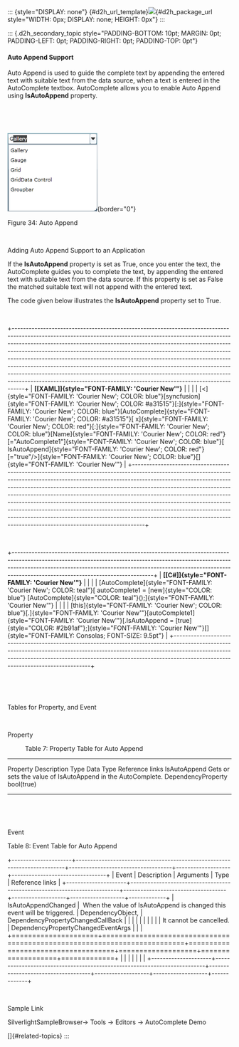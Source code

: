 ::: {style="DISPLAY: none"}
[](ms-xhelp:///?Id=d2h_url_template){#d2h_url_template}![](!package_url!){#d2h_package_url style="WIDTH: 0px; DISPLAY: none; HEIGHT: 0px"}
:::

::: {.d2h_secondary_topic style="PADDING-BOTTOM: 10pt; MARGIN: 0pt; PADDING-LEFT: 0pt; PADDING-RIGHT: 0pt; PADDING-TOP: 0pt"}
#### Auto Append Support

Auto Append is used to guide the complete text by appending the entered text with suitable text from the data source, when a text is entered in the AutoComplete textbox. AutoComplete allows you to enable Auto Append using **IsAutoAppend** property.

 

 

![Description: C:\\Users\\Dhileep\\Desktop\\Vol4-Documentation\\ScreenShots\\SL-AC\\AutoAppend.png](../ImagesExt/image261_41.png){border="0"}

Figure 34: Auto Append

 

Adding Auto Append Support to an Application

If the **IsAutoAppend** property is set as True, once you enter the text, the AutoComplete guides you to complete the text, by appending the entered text with suitable text from the data source. If this property is set as False the matched suitable text will not append with the entered text.

The code given below illustrates the **IsAutoAppend** property set to True.

 

+----------------------------------------------------------------------------------------------------------------------------------------------------------------------------------------------------------------------------------------------------------------------------------------------------------------------------------------------------------------------------------------------------------------------------------------------------------------------------------------------------------------------------------------------------------------------------------------------------------------------------------------------------+
| **[\[XAML\]]{style="FONT-FAMILY: 'Courier New'"}**                                                                                                                                                                                                                                                                                                                                                                                                                                                                                                                                                                                                 |
|                                                                                                                                                                                                                                                                                                                                                                                                                                                                                                                                                                                                                                                    |
| [\<]{style="FONT-FAMILY: 'Courier New'; COLOR: blue"}[syncfusion]{style="FONT-FAMILY: 'Courier New'; COLOR: #a31515"}[:]{style="FONT-FAMILY: 'Courier New'; COLOR: blue"}[AutoComplete]{style="FONT-FAMILY: 'Courier New'; COLOR: #a31515"}[ x]{style="FONT-FAMILY: 'Courier New'; COLOR: red"}[:]{style="FONT-FAMILY: 'Courier New'; COLOR: blue"}[Name]{style="FONT-FAMILY: 'Courier New'; COLOR: red"}[=\"AutoComplete1\"]{style="FONT-FAMILY: 'Courier New'; COLOR: blue"}[ IsAutoAppend]{style="FONT-FAMILY: 'Courier New'; COLOR: red"}[=\"true\"/\>]{style="FONT-FAMILY: 'Courier New'; COLOR: blue"}[]{style="FONT-FAMILY: 'Courier New'"} |
+----------------------------------------------------------------------------------------------------------------------------------------------------------------------------------------------------------------------------------------------------------------------------------------------------------------------------------------------------------------------------------------------------------------------------------------------------------------------------------------------------------------------------------------------------------------------------------------------------------------------------------------------------+

 

+-------------------------------------------------------------------------------------------------------------------------------------------------------------------------------------------------------------------------------------------------------------------------------------------+
| **[\[C#\]]{style="FONT-FAMILY: 'Courier New'"}**                                                                                                                                                                                                                                          |
|                                                                                                                                                                                                                                                                                           |
| [AutoComplete]{style="FONT-FAMILY: 'Courier New'; COLOR: teal"}[ autoComplete1 = [new]{style="COLOR: blue"} [AutoComplete]{style="COLOR: teal"}();]{style="FONT-FAMILY: 'Courier New'"}                                                                                                   |
|                                                                                                                                                                                                                                                                                           |
| [this]{style="FONT-FAMILY: 'Courier New'; COLOR: blue"}[.]{style="FONT-FAMILY: 'Courier New'"}[autoComplete1]{style="FONT-FAMILY: 'Courier New'"}[.IsAutoAppend = [true]{style="COLOR: #2b91af"};]{style="FONT-FAMILY: 'Courier New'"}[]{style="FONT-FAMILY: Consolas; FONT-SIZE: 9.5pt"} |
+-------------------------------------------------------------------------------------------------------------------------------------------------------------------------------------------------------------------------------------------------------------------------------------------+

 

 

Tables for Property, and Event

 

Property

          Table 7: Property Table for Auto Append

  -------------- ------------------------------------------------------------- -------------------- ------------ -----------------
  Property       Description                                                   Type                 Data Type    Reference links
  IsAutoAppend   Gets or sets the value of IsAutoAppend in the AutoComplete.   DependencyProperty   bool(true)   
  -------------- ------------------------------------------------------------- -------------------- ------------ -----------------

 

 

Event

Table 8: Event Table for Auto Append

+---------------------+--------------------------------------------------------------------------+------------------------------------+-------------------+---------------------------------+
| Event               | Description                                                              | Arguments                          | Type              | Reference links                 |
+---------------------+--------------------------------------------------------------------------+------------------------------------+-------------------+-------------------+-------------+
| IsAutoAppendChanged |  When the value of IsAutoAppend is changed this event will be triggered. | DependencyObject,                  | DependencyPropertyChangedCallBack     |             |
|                     |                                                                          |                                    |                                       |             |
|                     | It cannot be cancelled.                                                  | DependencyPropertyChangedEventArgs |                                       |             |
+=====================+==========================================================================+====================================+===================+===================+=============+
|                     |                                                                          |                                    |                   |                   |             |
+---------------------+--------------------------------------------------------------------------+------------------------------------+-------------------+-------------------+-------------+

 

Sample Link

SilverlightSampleBrowser-\> Tools -\> Editors -\> AutoComplete Demo

[]{#related-topics}
:::
